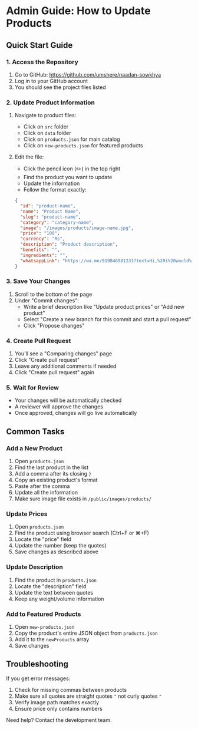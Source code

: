 # Admin Guide: How to Update Products

## Quick Start Guide

### 1. Access the Repository

1. Go to GitHub: https://github.com/umshere/naadan-sowkhya
2. Log in to your GitHub account
3. You should see the project files listed

### 2. Update Product Information

1. Navigate to product files:

   - Click on `src` folder
   - Click on `data` folder
   - Click on `products.json` for main catalog
   - Click on `new-products.json` for featured products

2. Edit the file:
   - Click the pencil icon (✏️) in the top right
   - Find the product you want to update
   - Update the information
   - Follow the format exactly:
   ```json
   {
     "id": "product-name",
     "name": "Product Name",
     "slug": "product-name",
     "category": "category-name",
     "image": "/images/products/image-name.jpg",
     "price": "100",
     "currency": "Rs",
     "description": "Product description",
     "benefits": "",
     "ingredients": "",
     "whatsappLink": "https://wa.me/919846981231?text=Hi,%20i%20would%20like%20to%20order%20Product%20Name"
   }
   ```

### 3. Save Your Changes

1. Scroll to the bottom of the page
2. Under "Commit changes":
   - Write a brief description like "Update product prices" or "Add new product"
   - Select "Create a new branch for this commit and start a pull request"
   - Click "Propose changes"

### 4. Create Pull Request

1. You'll see a "Comparing changes" page
2. Click "Create pull request"
3. Leave any additional comments if needed
4. Click "Create pull request" again

### 5. Wait for Review

- Your changes will be automatically checked
- A reviewer will approve the changes
- Once approved, changes will go live automatically

## Common Tasks

### Add a New Product

1. Open `products.json`
2. Find the last product in the list
3. Add a comma after its closing `}`
4. Copy an existing product's format
5. Paste after the comma
6. Update all the information
7. Make sure image file exists in `/public/images/products/`

### Update Prices

1. Open `products.json`
2. Find the product using browser search (Ctrl+F or ⌘+F)
3. Locate the "price" field
4. Update the number (keep the quotes)
5. Save changes as described above

### Update Description

1. Find the product in `products.json`
2. Locate the "description" field
3. Update the text between quotes
4. Keep any weight/volume information

### Add to Featured Products

1. Open `new-products.json`
2. Copy the product's entire JSON object from `products.json`
3. Add it to the `newProducts` array
4. Save changes

## Troubleshooting

If you get error messages:

1. Check for missing commas between products
2. Make sure all quotes are straight quotes `"` not curly quotes `"`
3. Verify image path matches exactly
4. Ensure price only contains numbers

Need help? Contact the development team.
